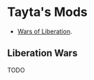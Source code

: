 # Tayta's Mods

- [Wars of Liberation](mods/tayta/code%20mods/liberation_wars.cs).

## Liberation Wars

TODO
